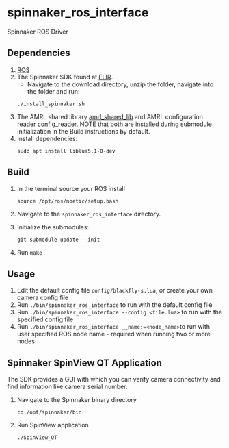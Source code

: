 # spinnaker_ros_interface

Spinnaker ROS Driver

## Dependencies

1. [ROS](http://wiki.ros.org/Installation/)
1. The Spinnaker SDK found at [FLIR](https://meta.box.lenovo.com/v/link/view/a1995795ffba47dbbe45771477319cc3).
    - Navigate to the download directory, unzip the folder, navigate into the folder and run:
    ```
    ./install_spinnaker.sh
    ```
1. The AMRL shared library [amrl_shared_lib](https://github.com/ut-amrl/amrl_shared_lib) and AMRL configuration reader [config_reader](https://github.com/ut-amrl/config-reader). NOTE that both are installed during submodule initialization in the Build instructions by default.
1. Install dependencies:
    ```
    sudo apt install liblua5.1-0-dev
    ```

## Build
1. In the terminal source your ROS install 
    ```
    source /opt/ros/noetic/setup.bash 
    ```
1. Navigate to the `spinnaker_ros_interface` directory.

1. Initialize the submodules:
    ```
    git submodule update --init
    ```
    
1. Run `make`

## Usage

1. Edit the default config file `config/blackfly-s.lua`, or create your own camera config file
1. Run `./bin/spinnaker_ros_interface` to run with the default config file
1. Run `./bin/spinnaker_ros_interface --config <file.lua>` to run with the specified config file
1. Run  `./bin/spinnaker_ros_interface __name:=<node_name>`to run with user specified ROS node name - required when running two or more nodes


## Spinnaker SpinView QT Application

The SDK provides a GUI with which you can verify camera connectivity and find information like camera serial number.

1. Navigate to the Spinnaker binary directory 
    ```
    cd /opt/spinnaker/bin
    ```
1. Run SpinView application
    ```
    ./SpinView_QT
    ```

